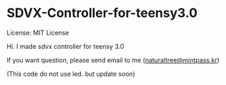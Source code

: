 SDVX-Controller-for-teensy3.0
===========================
License: MIT License

Hi.
I made sdvx controller for teensy 3.0

If you want question, please send email to me (naturaltree@mintpass.kr)

(This code do not use led. but update soon)
